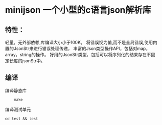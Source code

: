 # minijson 一个小型的c语言json解析库

## 特性：
轻量，无外部依赖,库编译大小小于100K。
将错误视为值,而不是全局错误,使用内置的JsonStr来进行错误处理传递，
丰富的Json类型操作API，包括对map，array，string的操作。
好用的JsonStr类型，包括可以将序列化的结果存在不固定长度的jsonStr中。

## 编译

编译静态库
```
    make
```

编译测试单元
```
cd test && test
```
